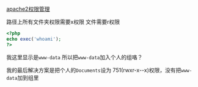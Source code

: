 
[apache2权限管理](http://stackoverflow.com/questions/10873295/error-message-forbidden-you-dont-have-permission-to-access-on-this-server)

路径上所有文件夹权限需要x权限 文件需要r权限

```php
<?php
echo exec('whoami');
?>
```

我这里显示是`www-data` 所以把`www-data`加入个人的组咯？ 

我的最后解决方案是把个人的`Documents`设为 751(rwxr-x--x)权限，没有把`www-data`加到组里
 
